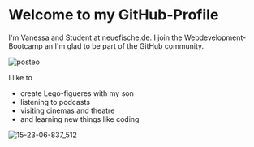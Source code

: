 # Welcome to my GitHub-Profile

I'm Vanessa and Student at neuefische.de. I join the Webdevelopment-Bootcamp an I'm glad to be part of the GitHub community.

![posteo](https://github.com/Nesssaaa/Nesssaaa/assets/148340045/47ad9c4e-6ede-44da-b0c6-b6ba92a21a1a)


I like to
- create Lego-figueres with my son
- listening to podcasts
- visiting cinemas and theatre
- and learning new things like coding

![15-23-06-837_512](https://github.com/Nesssaaa/Nesssaaa/assets/148340045/7430fda3-1089-408d-94f6-a3eb0f9cd05a)
  


